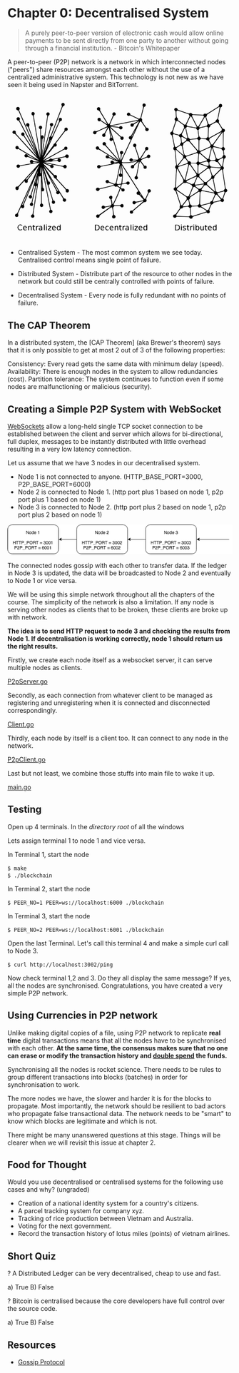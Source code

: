 # Chapter 0: Decentralised System

> A purely peer-to-peer version of electronic cash would allow online payments to be sent directly from one party to another without going through a financial institution. - Bitcoin's Whitepaper

A peer-to-peer (P2P) network is a network in which interconnected nodes ("peers") share resources amongst each other without the use of a centralized administrative system. This technology is not new as we have seen it being used in Napster and BitTorrent.

![Different Network Systems](../resources/decentralised_pic.png)

* Centralised System - The most common system we see today. Centralised control means single point of failure.

* Distributed System - Distribute part of the resource to other nodes in the network but could still be centrally controlled with points of failure.

* Decentralised System - Every node is fully redundant with no points of failure.

## The CAP Theorem

In a distributed system, the [CAP Theorem] (aka Brewer's theorem) says that it is only possible to get at most 2 out of 3 of the following properties:

Consistency: Every read gets the same data with minimum delay (speed).
Availability: There is enough nodes in the system to allow redundancies (cost).
Partition tolerance: The system continues to function even if some nodes are malfunctioning or malicious (security).

## Creating a Simple P2P System with WebSocket

[WebSockets](https://en.wikipedia.org/wiki/WebSocket) allow a long-held single TCP socket connection to be established between the client and server which allows for bi-directional, full duplex, messages to be instantly distributed with little overhead resulting in a very low latency connection.

Let us assume that we have 3 nodes in our decentralised system.

* Node 1 is not connected to anyone. (HTTP_BASE_PORT=3000, P2P_BASE_PORT=6000)
* Node 2 is connected to Node 1. (http port plus 1 based on node 1, p2p port plus 1 based on node 1) 
* Node 3 is connected to Node 2. (http port plus 2 based on node 1, p2p port plus 2 based on node 1)

![infrastructure layout](../resources/infrastructure_layout.png)

The connected nodes gossip with each other to transfer data. If the ledger in Node 3 is updated, the data will be broadcasted to Node 2 and eventually to Node 1 or vice versa.

We will be using this simple network throughout all the chapters of the course. The simplicity of the network is also a limitation. If any node is serving other nodes as clients that to be broken, these clients are broke up with network.

**The idea is to send HTTP request to node 3 and checking the results from Node 1. If decentralisation is working correctly, node 1 should return us the right results.**

Firstly, we create each node itself as a websocket server, it can serve multiple nodes as clients.

[P2pServer.go](P2pServer.go)

Secondly, as each connection from whatever client to be managed as registering and unregistering when it is connected and disconnected correspondingly.

[Client.go](Client.go)

Thirdly, each node by itself is a client too. It can connect to any node in the network.

[P2pClient.go](P2pClient.go)

Last but not least, we combine those stuffs into main file to wake it up.

[main.go](main.go)

## Testing

Open up 4 terminals. In the *directory root* of all the windows

Lets assign terminal 1 to node 1 and vice versa.

In Terminal 1, start the node

```
$ make
$ ./blockchain
```

In Terminal 2, start the node

```
$ PEER_NO=1 PEER=ws://localhost:6000 ./blockchain
```

In Terminal 3, start the node

```
$ PEER_NO=2 PEER=ws://localhost:6001 ./blockchain
```

Open the last Terminal. Let's call this terminal 4 and make a simple curl call to Node 3.

```
$ curl http://localhost:3002/ping
```

Now check terminal 1,2 and 3. Do they all display the same message? If yes, all the nodes are synchronised. Congratulations, you have created a very simple P2P network.

## Using Currencies in P2P network 

Unlike making digital copies of a file, using P2P network to replicate **real time** digital transactions means that all the nodes have to be synchronised with each other. **At the same time, the consensus makes sure that no one can erase or modify the transaction history and [double spend](https://en.wikipedia.org/wiki/Double-spending) the funds.**

Synchronising all the nodes is rocket science. There needs to be rules to group different transactions into blocks (batches) in order for synchronisation to work.

The more nodes we have, the slower and harder it is for the blocks to propagate. Most importantly, the network should be resilient to bad actors who propagate false transactional data. The network needs to be "smart" to know which blocks are legitimate and which is not. 

There might be many unanswered questions at this stage. Things will be clearer when we will revisit this issue at chapter 2.

## Food for Thought

Would you use decentralised or centralised systems for the following use cases and why? (ungraded)

* Creation of a national identity system for a country's citizens.
* A parcel tracking system for company xyz.
* Tracking of rice production between Vietnam and Australia.
* Voting for the next government.
* Record the transaction history of lotus miles (points) of vietnam airlines.

## Short Quiz

? A Distributed Ledger can be very decentralised, cheap to use and fast.

a) True
B) False

? Bitcoin is centralised because the core developers have full control over the source code.

a) True
B) False

## Resources 

* [Gossip Protocol](https://en.wikipedia.org/wiki/Gossip_protocol)